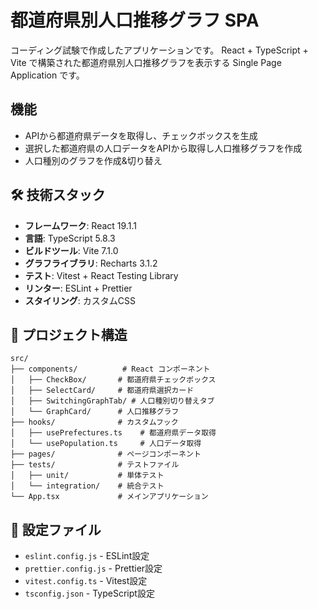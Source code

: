 # 都道府県別人口推移グラフ SPA

コーディング試験で作成したアプリケーションです。
React + TypeScript + Vite で構築された都道府県別人口推移グラフを表示する Single Page Application です。

## 機能

- APIから都道府県データを取得し、チェックボックスを生成
- 選択した都道府県の人口データをAPIから取得し人口推移グラフを作成
- 人口種別のグラフを作成&切り替え

## 🛠️ 技術スタック

- **フレームワーク**: React 19.1.1
- **言語**: TypeScript 5.8.3
- **ビルドツール**: Vite 7.1.0
- **グラフライブラリ**: Recharts 3.1.2
- **テスト**: Vitest + React Testing Library
- **リンター**: ESLint + Prettier
- **スタイリング**: カスタムCSS

## 📁 プロジェクト構造

```
src/
├── components/          # React コンポーネント
│   ├── CheckBox/       # 都道府県チェックボックス
│   ├── SelectCard/     # 都道府県選択カード
│   ├── SwitchingGraphTab/ # 人口種別切り替えタブ
│   └── GraphCard/      # 人口推移グラフ
├── hooks/              # カスタムフック
│   ├── usePrefectures.ts    # 都道府県データ取得
│   └── usePopulation.ts     # 人口データ取得
├── pages/              # ページコンポーネント
├── tests/              # テストファイル
│   ├── unit/           # 単体テスト
│   └── integration/    # 統合テスト
└── App.tsx             # メインアプリケーション
```

## 🔧 設定ファイル

- `eslint.config.js` - ESLint設定
- `prettier.config.js` - Prettier設定
- `vitest.config.ts` - Vitest設定
- `tsconfig.json` - TypeScript設定
